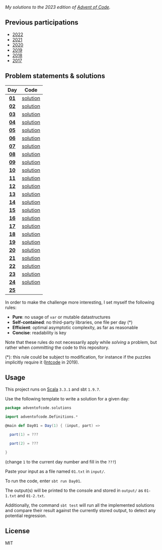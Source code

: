 _My solutions to the 2023 edition of [Advent of Code](https://adventofcode.com/2023)._

## Previous participations

* [2022](https://github.com/FlorianCassayre/AdventOfCode-2022)
* [2021](https://github.com/FlorianCassayre/AdventOfCode-2021)
* [2020](https://github.com/FlorianCassayre/AdventOfCode-2020)
* [2019](https://github.com/FlorianCassayre/AdventOfCode-2019)
* [2018](https://github.com/FlorianCassayre/AdventOfCode-2018)
* [2017](https://github.com/FlorianCassayre/AdventOfCode-2017)

## Problem statements & solutions

<div align="center">

| Day | Code |
|:---:|:---:|
| **[01](https://adventofcode.com/2023/day/1)** | [solution](src/main/scala/adventofcode/solutions/Day01.scala) |
| **[02](https://adventofcode.com/2023/day/2)** | [solution](src/main/scala/adventofcode/solutions/Day02.scala) |
| **[03](https://adventofcode.com/2023/day/3)** | [solution](src/main/scala/adventofcode/solutions/Day03.scala) |
| **[04](https://adventofcode.com/2023/day/4)** | [solution](src/main/scala/adventofcode/solutions/Day04.scala) |
| **[05](https://adventofcode.com/2023/day/5)** | [solution](src/main/scala/adventofcode/solutions/Day05.scala) |
| **[06](https://adventofcode.com/2023/day/6)** | [solution](src/main/scala/adventofcode/solutions/Day06.scala) |
| **[07](https://adventofcode.com/2023/day/7)** | [solution](src/main/scala/adventofcode/solutions/Day07.scala) |
| **[08](https://adventofcode.com/2023/day/8)** | [solution](src/main/scala/adventofcode/solutions/Day08.scala) |
| **[09](https://adventofcode.com/2023/day/9)** | [solution](src/main/scala/adventofcode/solutions/Day09.scala) |
| **[10](https://adventofcode.com/2023/day/10)** | [solution](src/main/scala/adventofcode/solutions/Day10.scala) |
| **[11](https://adventofcode.com/2023/day/11)** | [solution](src/main/scala/adventofcode/solutions/Day11.scala) |
| **[12](https://adventofcode.com/2023/day/12)** | [solution](src/main/scala/adventofcode/solutions/Day12.scala) |
| **[13](https://adventofcode.com/2023/day/13)** | [solution](src/main/scala/adventofcode/solutions/Day13.scala) |
| **[14](https://adventofcode.com/2023/day/14)** | [solution](src/main/scala/adventofcode/solutions/Day14.scala) |
| **[15](https://adventofcode.com/2023/day/15)** | [solution](src/main/scala/adventofcode/solutions/Day15.scala) |
| **[16](https://adventofcode.com/2023/day/16)** | [solution](src/main/scala/adventofcode/solutions/Day16.scala) |
| **[17](https://adventofcode.com/2023/day/17)** | [solution](src/main/scala/adventofcode/solutions/Day17.scala) |
| **[18](https://adventofcode.com/2023/day/18)** | [solution](src/main/scala/adventofcode/solutions/Day18.scala) |
| **[19](https://adventofcode.com/2023/day/19)** | [solution](src/main/scala/adventofcode/solutions/Day19.scala) |
| **[20](https://adventofcode.com/2023/day/20)** | [solution](src/main/scala/adventofcode/solutions/Day20.scala) |
| **[21](https://adventofcode.com/2023/day/21)** | [solution](src/main/scala/adventofcode/solutions/Day21.scala) |
| **[22](https://adventofcode.com/2023/day/22)** | [solution](src/main/scala/adventofcode/solutions/Day22.scala) |
| **[23](https://adventofcode.com/2023/day/23)** | [solution](src/main/scala/adventofcode/solutions/Day23.scala) |
| **[24](https://adventofcode.com/2023/day/24)** | [solution](src/main/scala/adventofcode/solutions/Day24.scala) |
| **[25](https://adventofcode.com/2023/day/25)** | [](src/main/scala/adventofcode/solutions/Day25.scala) |

</div>

In order to make the challenge more interesting, I set myself the following rules:

* **Pure**: no usage of `var` or mutable datastructures
* **Self-contained**: no third-party libraries, one file per day (*)
* **Efficient**: optimal asymptotic complexity, as far as reasonable
* **Concise**: readability is key

Note that these rules do not necessarily apply while _solving_ a problem, but rather when _committing_ the code to this repository.

(*): this rule could be subject to modification, for instance if the puzzles implicitly require it ([Intcode](https://adventofcode.com/2019/day/9) in 2019).

## Usage

This project runs on [Scala](https://scala-lang.org) `3.3.1` and sbt `1.9.7`.

Use the following template to write a solution for a given day:

```Scala
package adventofcode.solutions

import adventofcode.Definitions.*

@main def Day01 = Day(1) { (input, part) =>

  part(1) = ???

  part(2) = ???

}
```
(change `1` to the current day number and fill in the `???`)

Paste your input as a file named `01.txt` in `input/`.

To run the code, enter `sbt run Day01`.

The output(s) will be printed to the console and stored in `output/` as `01-1.txt` and `01-2.txt`.

Additionally, the command `sbt test` will run all the implemented solutions and compare their result against the currently stored output, to detect any potential regression.

## License

MIT
